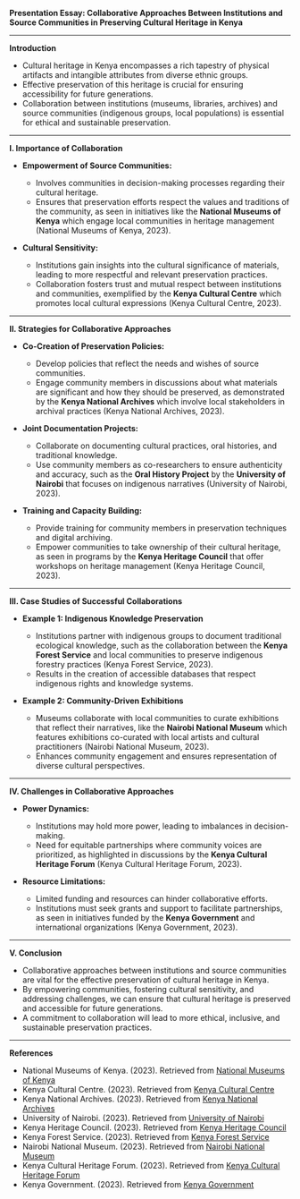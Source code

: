 **Presentation Essay: Collaborative Approaches Between Institutions and Source Communities in Preserving Cultural Heritage in Kenya**

---

**Introduction**
- Cultural heritage in Kenya encompasses a rich tapestry of physical artifacts and intangible attributes from diverse ethnic groups.
- Effective preservation of this heritage is crucial for ensuring accessibility for future generations.
- Collaboration between institutions (museums, libraries, archives) and source communities (indigenous groups, local populations) is essential for ethical and sustainable preservation.

---

**I. Importance of Collaboration**
- **Empowerment of Source Communities:**
  - Involves communities in decision-making processes regarding their cultural heritage.
  - Ensures that preservation efforts respect the values and traditions of the community, as seen in initiatives like the **National Museums of Kenya** which engage local communities in heritage management (National Museums of Kenya, 2023).

- **Cultural Sensitivity:**
  - Institutions gain insights into the cultural significance of materials, leading to more respectful and relevant preservation practices.
  - Collaboration fosters trust and mutual respect between institutions and communities, exemplified by the **Kenya Cultural Centre** which promotes local cultural expressions (Kenya Cultural Centre, 2023).

---

**II. Strategies for Collaborative Approaches**
- **Co-Creation of Preservation Policies:**
  - Develop policies that reflect the needs and wishes of source communities.
  - Engage community members in discussions about what materials are significant and how they should be preserved, as demonstrated by the **Kenya National Archives** which involve local stakeholders in archival practices (Kenya National Archives, 2023).

- **Joint Documentation Projects:**
  - Collaborate on documenting cultural practices, oral histories, and traditional knowledge.
  - Use community members as co-researchers to ensure authenticity and accuracy, such as the **Oral History Project** by the **University of Nairobi** that focuses on indigenous narratives (University of Nairobi, 2023).

- **Training and Capacity Building:**
  - Provide training for community members in preservation techniques and digital archiving.
  - Empower communities to take ownership of their cultural heritage, as seen in programs by the **Kenya Heritage Council** that offer workshops on heritage management (Kenya Heritage Council, 2023).

---

**III. Case Studies of Successful Collaborations**
- **Example 1: Indigenous Knowledge Preservation**
  - Institutions partner with indigenous groups to document traditional ecological knowledge, such as the collaboration between the **Kenya Forest Service** and local communities to preserve indigenous forestry practices (Kenya Forest Service, 2023).
  - Results in the creation of accessible databases that respect indigenous rights and knowledge systems.

- **Example 2: Community-Driven Exhibitions**
  - Museums collaborate with local communities to curate exhibitions that reflect their narratives, like the **Nairobi National Museum** which features exhibitions co-curated with local artists and cultural practitioners (Nairobi National Museum, 2023).
  - Enhances community engagement and ensures representation of diverse cultural perspectives.

---

**IV. Challenges in Collaborative Approaches**
- **Power Dynamics:**
  - Institutions may hold more power, leading to imbalances in decision-making.
  - Need for equitable partnerships where community voices are prioritized, as highlighted in discussions by the **Kenya Cultural Heritage Forum** (Kenya Cultural Heritage Forum, 2023).

- **Resource Limitations:**
  - Limited funding and resources can hinder collaborative efforts.
  - Institutions must seek grants and support to facilitate partnerships, as seen in initiatives funded by the **Kenya Government** and international organizations (Kenya Government, 2023).

---

**V. Conclusion**
- Collaborative approaches between institutions and source communities are vital for the effective preservation of cultural heritage in Kenya.
- By empowering communities, fostering cultural sensitivity, and addressing challenges, we can ensure that cultural heritage is preserved and accessible for future generations.
- A commitment to collaboration will lead to more ethical, inclusive, and sustainable preservation practices.

---

**References**
- National Museums of Kenya. (2023). Retrieved from [National Museums of Kenya](https://www.museums.or.ke)
- Kenya Cultural Centre. (2023). Retrieved from [Kenya Cultural Centre](http://www.kenyaculturalcentre.go.ke)
- Kenya National Archives. (2023). Retrieved from [Kenya National Archives](http://www.archives.go.ke)
- University of Nairobi. (2023). Retrieved from [University of Nairobi](http://www.uonbi.ac.ke)
- Kenya Heritage Council. (2023). Retrieved from [Kenya Heritage Council](http://www.heritage.go.ke)
- Kenya Forest Service. (2023). Retrieved from [Kenya Forest Service](http://www.kenyaforestservice.org)
- Nairobi National Museum. (2023). Retrieved from [Nairobi National Museum](http://www.museums.or.ke/nairobi-national-museum)
- Kenya Cultural Heritage Forum. (2023). Retrieved from [Kenya Cultural Heritage Forum](http://www.kenyaculturalheritageforum.org)
- Kenya Government. (2023). Retrieved from [Kenya Government](http://www.kenya.go.ke)
